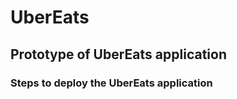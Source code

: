 # UberEats
  ## Prototype of UberEats application
  ### Steps to deploy the UberEats application
  
